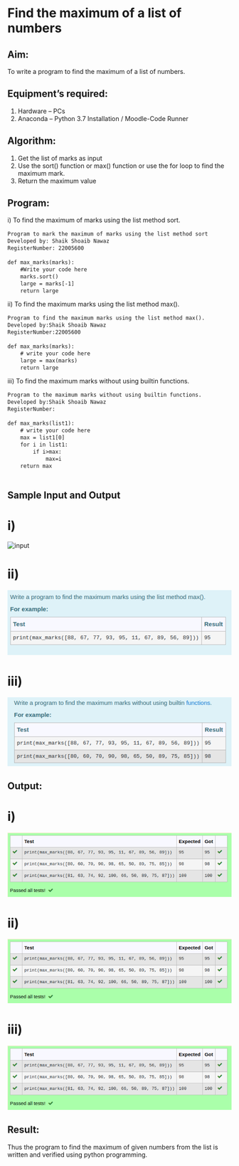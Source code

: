 # Find the maximum of a list of numbers
## Aim:
To write a program to find the maximum of a list of numbers.
## Equipment’s required:
1.	Hardware – PCs
2.	Anaconda – Python 3.7 Installation / Moodle-Code Runner
## Algorithm:
1.	Get the list of marks as input
2.	Use the sort() function or max() function or use the for loop to find the maximum mark.
3.	Return the maximum value
## Program:

i)	To find the maximum of marks using the list method sort.
```
Program to mark the maximum of marks using the list method sort
Developed by: Shaik Shoaib Nawaz
RegisterNumber: 22005600 

def max_marks(marks):
    #Write your code here
    marks.sort()
    large = marks[-1]
    return large

```

ii)	To find the maximum marks using the list method max().
```
Program to find the maximum marks using the list method max().
Developed by:Shaik Shoaib Nawaz
RegisterNumber:22005600

def max_marks(marks):
    # write your code here
    large = max(marks)
    return large

```
iii)  To find the maximum marks without using builtin functions.
```
Program to the maximum marks without using builtin functions.
Developed by:Shaik Shoaib Nawaz 
RegisterNumber: 

def max_marks(list1):
    # write your code here
    max = list1[0]
    for i in list1:
        if i>max:
            max=i
    return max
    
```
## Sample Input and Output
# i)
![input](./img/max_marks1.jpg) 
# ii)
![input](./img/findmaximum2.png)
# iii)
![input](./img/findmaximum3.png)

## Output:
# i)
![output](./img/find1.png)
# ii)
![output](./img/find1.png)
# iii)
![output](./img/find1.png)

## Result:
Thus the program to find the maximum of given numbers from the list is written and verified using python programming.